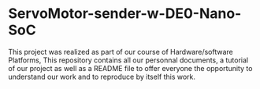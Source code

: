 # ServoMotor-sender-w-DE0-Nano-SoC
This project was realized as part of our course of Hardware/software Platforms, This repository contains all our personnal documents, a tutorial of our project as well as a README file to offer everyone the opportunity to understand our work and to reproduce by itself this work. 
